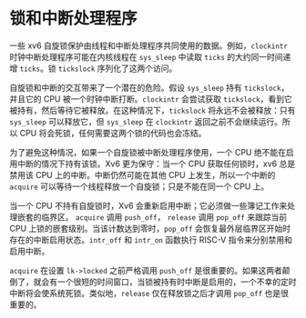 # 锁和中断处理程序

一些 xv6 自旋锁保护由线程和中断处理程序共同使用的数据。例如，`clockintr` 时钟中断处理程序可能在内核线程在 `sys_sleep` 中读取 `ticks` 的大约同一时间递增 `ticks`。锁 `tickslock` 序列化了这两个访问。

自旋锁和中断的交互带来了一个潜在的危险。假设 `sys_sleep` 持有 `tickslock`，并且它的 CPU 被一个时钟中断打断。`clockintr` 会尝试获取 `tickslock`，看到它被持有，然后等待它被释放。在这种情况下，`tickslock` 将永远不会被释放：只有 `sys_sleep` 可以释放它，但 `sys_sleep` 在 `clockintr` 返回之前不会继续运行。所以 CPU 将会死锁，任何需要这两个锁的代码也会冻结。

为了避免这种情况，如果一个自旋锁被中断处理程序使用，一个 CPU 绝不能在启用中断的情况下持有该锁。Xv6 更为保守：当一个 CPU 获取任何锁时，xv6 总是禁用该 CPU 上的中断。中断仍然可能在其他 CPU 上发生，所以一个中断的 `acquire` 可以等待一个线程释放一个自旋锁；只是不能在同一个 CPU 上。

当一个 CPU 不持有自旋锁时，Xv6 会重新启用中断；它必须做一些簿记工作来处理嵌套的临界区。 `acquire` 调用 `push_off`， `release` 调用 `pop_off` 来跟踪当前 CPU 上锁的嵌套级别。当该计数达到零时，`pop_off` 会恢复最外层临界区开始时存在的中断启用状态。`intr_off` 和 `intr_on` 函数执行 RISC-V 指令来分别禁用和启用中断。

`acquire` 在设置 `lk->locked` 之前严格调用 `push_off` 是很重要的。如果这两者颠倒了，就会有一个很短的时间窗口，当锁被持有时中断是启用的，一个不幸的定时中断将会使系统死锁。类似地，`release` 仅在释放锁之后才调用 `pop_off` 也是很重要的。